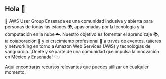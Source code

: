 ## Hola 👋

🚀 AWS User Group Ensenada es una comunidad inclusiva y abierta para personas de todas las edades 🌍, apasionadas por la tecnología y la computación en la nube ☁️. Nuestro objetivo es fomentar el aprendizaje 📚, la colaboración 🤝 y el crecimiento profesional 🚀 a través de eventos, talleres y networking en torno a Amazon Web Services (AWS) y tecnologías de vanguardia. ¡Únete y sé parte de una comunidad que impulsa la innovación en México y Ensenada! 💡✨

Aquí encontrarás recursos relevantes que puedes utilizar en cualquier momento.

<!--

**Here are some ideas to get you started:**

🙋‍♀️ A short introduction - what is your organization all about?
🌈 Contribution guidelines - how can the community get involved?
👩‍💻 Useful resources - where can the community find your docs? Is there anything else the community should know?
🍿 Fun facts - what does your team eat for breakfast?
🧙 Remember, you can do mighty things with the power of [Markdown](https://docs.github.com/github/writing-on-github/getting-started-with-writing-and-formatting-on-github/basic-writing-and-formatting-syntax)
-->
